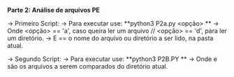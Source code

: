 **Parte 2: Análise de arquivos PE**

-> Primeiro Script:
  -> Para executar use: **python3 P2a.py <opção> <nome> **
    -> Onde <opção> == 'a', caso queira ler um arquivo // <opção> == 'd', para ler um diretório.
    -> E <nome> == o nome do arquivo ou diretório a ser lido, na pasta atual.
 
-> Segundo Script:
  -> Para executar use: **python3 P2B.PY <nome1> <nome2> **
    -> Onde <nome1> e <nome2> são os arquivos a serem comparados do diretório atual.
